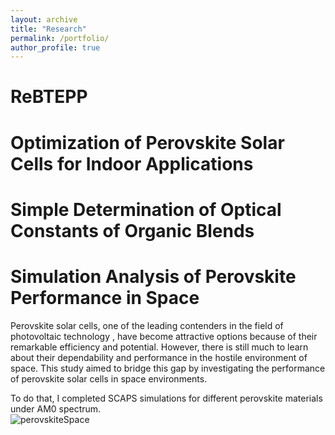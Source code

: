 ```yaml
---
layout: archive
title: "Research"
permalink: /portfolio/
author_profile: true
---
```


ReBTEPP
======

Optimization of Perovskite Solar Cells for Indoor Applications
======


Simple Determination of Optical Constants of Organic Blends
======

Simulation Analysis of Perovskite Performance in Space
======
Perovskite solar cells, one of the leading contenders in the field of photovoltaic technology , have become attractive options because of their remarkable efficiency and potential. However, there is still much to learn about their dependability and performance in the hostile environment of space. This study aimed to bridge this gap by investigating the performance of perovskite solar cells in space environments.

To do that, I completed SCAPS simulations for different perovskite materials under AM0 spectrum.  
![perovskiteSpace](https://github.com/Kamil-Anil/Kamil-Anil.github.io/assets/158865943/41b5d7d0-1f64-4e91-a661-02692d57e505)
